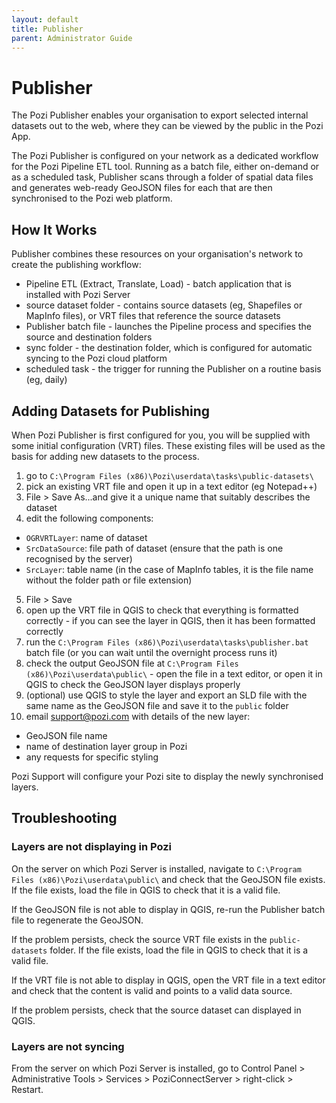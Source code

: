 ```yaml
---
layout: default
title: Publisher
parent: Administrator Guide
---
```


# Publisher

The Pozi Publisher enables your organisation to export selected internal datasets out to the web, where they can be viewed by the public in the Pozi App.

The Pozi Publisher is configured on your network as a dedicated workflow for the Pozi Pipeline ETL tool. Running as a batch file, either on-demand or as a scheduled task, Publisher scans through a folder of spatial data files and generates web-ready GeoJSON files for each that are then synchronised to the Pozi web platform.

## How It Works

Publisher combines these resources on your organisation's network to create the publishing workflow:

* Pipeline ETL (Extract, Translate, Load) - batch application that is installed with Pozi Server
* source dataset folder - contains source datasets (eg, Shapefiles or MapInfo files), or VRT files that reference the source datasets
* Publisher batch file - launches the Pipeline process and specifies the source and destination folders
* sync folder - the destination folder, which is configured for automatic syncing to the Pozi cloud platform
* scheduled task - the trigger for running the Publisher on a routine basis (eg, daily)

## Adding Datasets for Publishing

When Pozi Publisher is first configured for you, you will be supplied with some initial configuration (VRT) files. These existing files will be used as the basis for adding new datasets to the process.

1. go to `C:\Program Files (x86)\Pozi\userdata\tasks\public-datasets\`
2. pick an existing VRT file and open it up in a text editor (eg Notepad++)
3. File > Save As...and give it a unique name that suitably describes the dataset
4. edit the following components:
  * `OGRVRTLayer`: name of dataset
  * `SrcDataSource`: file path of dataset (ensure that the path is one recognised by the server)
  * `SrcLayer`: table name (in the case of MapInfo tables, it is the file name without the folder path or file extension)
5. File > Save
6. open up the VRT file in QGIS to check that everything is formatted correctly - if you can see the layer in QGIS, then it has been formatted correctly
7. run the `C:\Program Files (x86)\Pozi\userdata\tasks\publisher.bat` batch file (or you can wait until the overnight process runs it)
8. check the output GeoJSON file at `C:\Program Files (x86)\Pozi\userdata\public\` - open the file in a text editor, or open it in QGIS to check the GeoJSON layer displays properly
9. (optional) use QGIS to style the layer and export an SLD file with the same name as the GeoJSON file and save it to the `public` folder
10. email support@pozi.com with details of the new layer:
  * GeoJSON file name
  * name of destination layer group in Pozi
  * any requests for specific styling

Pozi Support will configure your Pozi site to display the newly synchronised layers.

## Troubleshooting

### Layers are not displaying in Pozi

On the server on which Pozi Server is installed, navigate to `C:\Program Files (x86)\Pozi\userdata\public\` and check that the GeoJSON file exists. If the file exists, load the file in QGIS to check that it is a valid file.

If the GeoJSON file is not able to display in QGIS, re-run the Publisher batch file to regenerate the GeoJSON.

If the problem persists, check the source VRT file exists in the `public-datasets` folder. If the file exists, load the file in QGIS to check that it is a valid file.

If the VRT file is not able to display in QGIS, open the VRT file in a text editor and check that the content is valid and points to a valid data source.

If the problem persists, check that the source dataset can displayed in QGIS.

### Layers are not syncing

From the server on which Pozi Server is installed, go to Control Panel > Administrative Tools > Services > PoziConnectServer > right-click > Restart.
